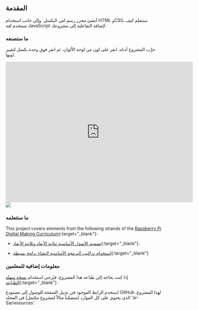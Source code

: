 ## المقدمة

أنشئ محرر رسم لفن البكسل. وإلى جانب استخدام HTML وCSS، ستتعلم كيف تستخدم لغة JavaScript لإضافة التفاعلية إلى مشروعك.

### ما ستصنعه

جرِّب المشروع أدناه. انقر على لون من لوحة الألوان، ثم انقر فوق وحدة بكسل لتغيير لونها.

<div class="trinket">
  <iframe src="https://trinket.io/embed/html/0e102a306b?outputOnly=true&start=result" width="600" height="450" frameborder="0" marginwidth="0" marginheight="0" allowfullscreen>
  </iframe>
  <img src="images/pixel-art-final.png">
</div>

### ما ستتعلمه

This project covers elements from the following strands of the [Raspberry Pi Digital Making Curriculum](https://rpf.io/curriculum){:target="_blank"}:

+ [تصميم الأصول الأساسية ثنائية الأبعاد وثلاثية الأبعاد](https://www.raspberrypi.org/curriculum/design/creator){:target="_blank"}.

+ [استخدام تراكيب البرمجة الأساسية لإنشاء برامج بسيطة](https://www.raspberrypi.org/curriculum/programming/creator){:target="_blank"}

### معلومات إضافية للمعلمين

إذا كنت بحاجة إلى طباعة هذا المشروع، فيُرجى استخدام [نسخة سهلة الطباعة](https://projects.raspberrypi.org/en/projects/pixel-art/print){:target="_blank"} .

استخدم الرابط الموجود في تذييل الصفحة للوصول إلى مستودع GitHub لهذا المشروع، الذي يحتوي على كل الموارد (متضمِّناً مثالاً لمشروع مكتمل) في المجلد 'ar-Sa/resources'.